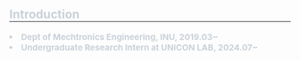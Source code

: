 <div style="text-align: left;"> 
    <h2 style="border-bottom: 1px solid #21262d; color: #c9d1d9;"> Introduction </h2>  
    <div style="font-weight: 700; font-size: 15px; text-align: left; color: #c9d1d9;"> <li> Dept of Mechtronics Engineering, INU, 2019.03~</li><li> Undergraduate Research Intern at UNICON LAB, 2024.07~ </div> 

